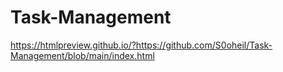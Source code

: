 # Task-Management


https://htmlpreview.github.io/?https://github.com/S0oheil/Task-Management/blob/main/index.html
